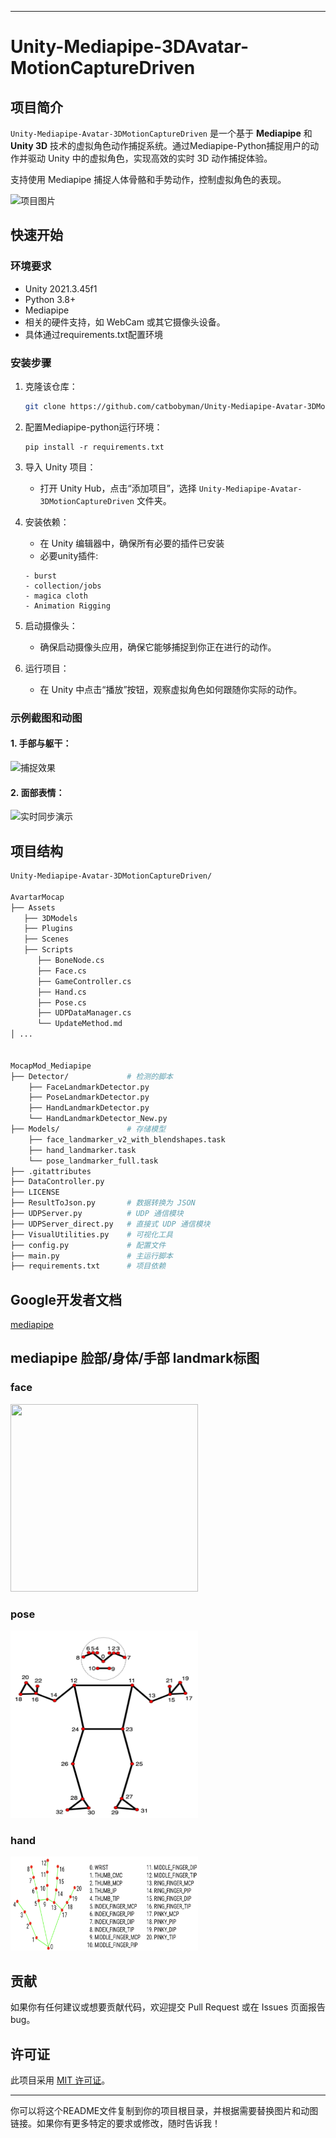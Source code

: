 
---

# Unity-Mediapipe-3DAvatar-MotionCaptureDriven

## 项目简介

`Unity-Mediapipe-Avatar-3DMotionCaptureDriven` 是一个基于 **Mediapipe** 和 **Unity 3D** 技术的虚拟角色动作捕捉系统。通过Mediapipe-Python捕捉用户的动作并驱动 Unity 中的虚拟角色，实现高效的实时 3D 动作捕捉体验。

支持使用 Mediapipe 捕捉人体骨骼和手势动作，控制虚拟角色的表现。

![项目图片](./pic_shown/example_finger&expression.gif)  


## 快速开始

### 环境要求

- Unity 2021.3.45f1
- Python 3.8+
- Mediapipe
- 相关的硬件支持，如 WebCam 或其它摄像头设备。
- 具体通过requirements.txt配置环境

### 安装步骤

1. 克隆该仓库：
   ```bash
   git clone https://github.com/catbobyman/Unity-Mediapipe-Avatar-3DMotionCaptureDriven.git
   ```
2. 配置Mediapipe-python运行环境：
   ```
   pip install -r requirements.txt
   ```


2. 导入 Unity 项目：
   - 打开 Unity Hub，点击“添加项目”，选择 `Unity-Mediapipe-Avatar-3DMotionCaptureDriven` 文件夹。
  
3. 安装依赖：
   - 在 Unity 编辑器中，确保所有必要的插件已安装
   - 必要unity插件:
   ```
   - burst
   - collection/jobs
   - magica cloth
   - Animation Rigging
   ```
     

4. 启动摄像头：
   - 确保启动摄像头应用，确保它能够捕捉到你正在进行的动作。

6. 运行项目：
   - 在 Unity 中点击“播放”按钮，观察虚拟角色如何跟随你实际的动作。

### 示例截图和动图

#### 1. 手部与躯干：
![捕捉效果](./pic_shown/example_finger&expression.gif)

#### 2. 面部表情：
![实时同步演示](./pic_shown/expression.gif)


## 项目结构

```bash
Unity-Mediapipe-Avatar-3DMotionCaptureDriven/

AvartarMocap               
├── Assets                  
   ├── 3DModels             
   ├── Plugins              
   ├── Scenes              
   ├── Scripts
      ├── BoneNode.cs
      ├── Face.cs
      ├── GameController.cs
      ├── Hand.cs
      ├── Pose.cs
      ├── UDPDataManager.cs
      └── UpdateMethod.md
│ ...


MocapMod_Mediapipe
├── Detector/             # 检测的脚本
    ├── FaceLandmarkDetector.py 
    ├── PoseLandmarkDetector.py 
    ├── HandLandmarkDetector.py
    └── HandLandmarkDetector_New.py
├── Models/               # 存储模型
    ├── face_landmarker_v2_with_blendshapes.task    
    ├── hand_landmarker.task 
    └── pose_landmarker_full.task
├── .gitattributes       
├── DataController.py     
├── LICENSE               
├── ResultToJson.py       # 数据转换为 JSON
├── UDPServer.py          # UDP 通信模块
├── UDPServer_direct.py   # 直接式 UDP 通信模块
├── VisualUtilities.py    # 可视化工具
├── config.py             # 配置文件
├── main.py               # 主运行脚本
├── requirements.txt      # 项目依赖
```

## Google开发者文档
[mediapipe](https://ai.google.dev/edge/mediapipe/solutions/guide)

## mediapipe 脸部/身体/手部 landmark标图

### face
<img src="./pic_shown/face_landmark.png" width="300" height="300">

### pose
<img src="./pic_shown/pose_landmark.png" width="300" height="300">

### hand
<img src="./pic_shown/hand-landmarks.png" width="300" height="150">




## 贡献

如果你有任何建议或想要贡献代码，欢迎提交 Pull Request 或在 Issues 页面报告 bug。

## 许可证

此项目采用 [MIT 许可证](LICENSE)。

---

你可以将这个README文件复制到你的项目根目录，并根据需要替换图片和动图链接。如果你有更多特定的要求或修改，随时告诉我！
